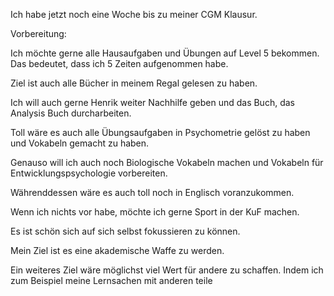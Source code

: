 Ich habe jetzt noch eine Woche bis zu meiner CGM Klausur. 

Vorbereitung: 

Ich möchte gerne alle Hausaufgaben und Übungen auf Level 5 bekommen. Das bedeutet, dass ich 5 Zeiten aufgenommen habe. 


Ziel ist auch alle Bücher in meinem Regal gelesen zu haben. 


Ich will auch gerne Henrik weiter Nachhilfe geben und das Buch, das Analysis Buch durcharbeiten.

Toll wäre es auch alle Übungsaufgaben in Psychometrie gelöst zu haben und Vokabeln gemacht zu haben. 

Genauso will ich auch noch Biologische Vokabeln machen und Vokabeln für Entwicklungspsychologie vorbereiten. 

Währenddessen wäre es auch toll noch in Englisch voranzukommen. 

Wenn ich nichts vor habe, möchte ich gerne Sport in der KuF machen. 



Es ist schön sich auf sich selbst fokussieren zu können. 


Mein Ziel ist es eine akademische Waffe zu werden. 


Ein weiteres Ziel wäre möglichst viel Wert für andere zu schaffen. Indem ich zum Beispiel meine Lernsachen mit anderen teile

